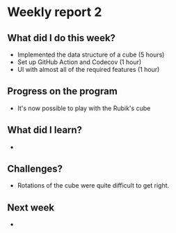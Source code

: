 # Weekly report 2  

## What did I do this week?  
- Implemented the data structure of a cube (5 hours)  
- Set up GitHub Action and Codecov (1 hour)  
- UI with almost all of the required features (1 hour)  

## Progress on the program  
- It's now possible to play with the Rubik's cube

## What did I learn?  
- 

## Challenges?
- Rotations of the cube were quite difficult to get right.

## Next week
- 